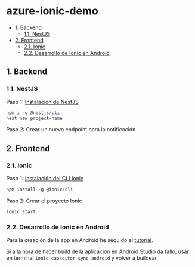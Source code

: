 # azure-ionic-demo

- [1. Backend](#1-backend)
  - [1.1. NestJS](#11-nestjs)
- [2. Frontend](#2-frontend)
  - [2.1. Ionic](#21-ionic)
  - [2.2. Desarrollo de Ionic en Android](#22-desarrollo-de-ionic-en-android)

## 1. Backend

### 1.1. NestJS

Paso 1: [Instalación de NestJS](https://docs.nestjs.com/)

```powershell
npm i -g @nestjs/cli
nest new project-name
```

Paso 2: Crear un nuevo endpoint para la notificación

## 2. Frontend

### 2.1. Ionic

Paso 1: [Instalación del CLI Ionic](https://ionicframework.com/docs/intro/cli#install-the-ionic-cli)

```powershell
npm install -g @ionic/cli
```

Paso 2: Crear el proyecto Ionic

```powershell
ionic start
```

### 2.2. Desarrollo de Ionic en Android

Para la creación de la app en Android he seguido el [tutorial](https://ionicframework.com/docs/developing/android).

Si a la hora de hacer build de la aplicación en Android Studio da fallo, usar en terminal `ionic capacitor sync android` y volver a buildear.
